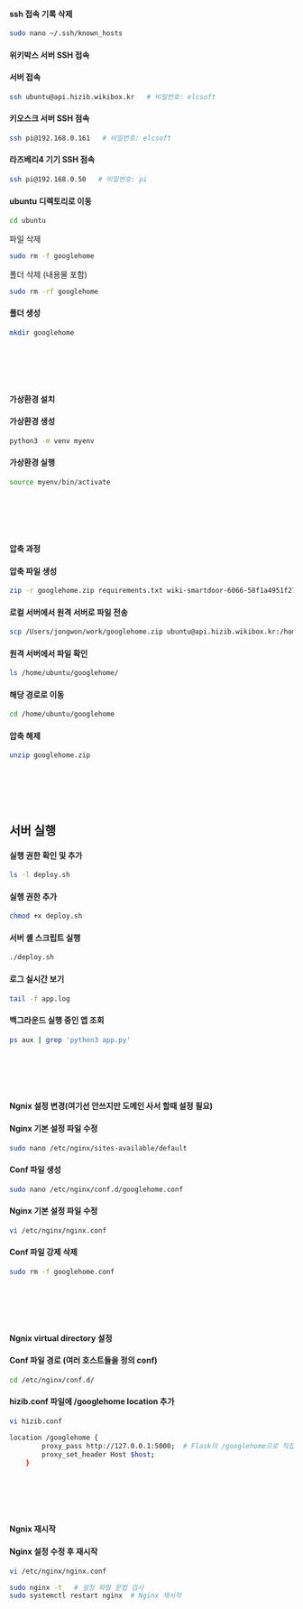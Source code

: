 #### ssh 접속 기록 삭제

```bash
sudo nano ~/.ssh/known_hosts

```
#### 위키박스 서버 SSH 접속

#### 서버 접속
```bash
ssh ubuntu@api.hizib.wikibox.kr   # 비밀번호: elcsoft
```

#### 키오스크 서버 SSH 점속
```bash
ssh pi@192.168.0.161   # 비밀번호: elcsoft
```

#### 라즈베리4 기기 SSH 점속
```bash
ssh pi@192.168.0.50   # 비밀번호: pi
```

#### ubuntu 디렉토리로 이동

```bash
cd ubuntu
```

파일 삭제
```bash
sudo rm -f googlehome
```

폴더 삭제 (내용물 포함)
```bash
sudo rm -rf googlehome
```

#### 폴더 생성
```bash
mkdir googlehome
```

<br><br>
---
#### 가상환경 설치

#### 가상환경 생성

```bash
python3 -m venv myenv
```

#### 가상환경 실행
```bash
source myenv/bin/activate
```
<br><br>
---
#### 압축 과정

#### 압축 파일 생성

```bash
zip -r googlehome.zip requirements.txt wiki-smartdoor-6066-58f1a4951f27.json deploy.sh templates app.py config.json
```

#### 로컬 서버에서 원격 서버로 파일 전송
```bash
scp /Users/jongwon/work/googlehome.zip ubuntu@api.hizib.wikibox.kr:/home/ubuntu/googlehome/
```

#### 원격 서버에서 파일 확인

```bash
ls /home/ubuntu/googlehome/
```

#### 해당 경로로 이동

```bash
cd /home/ubuntu/googlehome
```

#### 압축 해제

```bash
unzip googlehome.zip
```
<br><br>
---
## 서버 실행
#### 실행 권한 확인 및 추가

```bash
ls -l deploy.sh
```

#### 실행 권한 추가
```bash
chmod +x deploy.sh
```


#### 서버 셸 스크립트 실행
```bash
./deploy.sh
```

#### 로그 실시간 보기

```bash
tail -f app.log
```

#### 백그라운드 실행 중인 앱 조회
```bash
ps aux | grep 'python3 app.py'
```

<br><br>
---
#### Ngnix 설정 변경(여기선 안쓰지만 도메인 사서 할때 설정 필요)
#### Nginx 기본 설정 파일 수정

```bash
sudo nano /etc/nginx/sites-available/default
```
#### Conf 파일 생성

```bash
sudo nano /etc/nginx/conf.d/googlehome.conf
```

#### Nginx 기본 설정 파일 수정

```bash
vi /etc/nginx/nginx.conf
```

#### Conf 파일 강제 삭제

```bash
sudo rm -f googlehome.conf
```
<br><br>
---
#### Ngnix virtual directory 설정

#### Conf 파일 경로 (여러 호스트들을 정의 conf)

```bash
cd /etc/nginx/conf.d/
```

#### hizib.conf 파일에 /googlehome location 추가

```bash
vi hizib.conf
```

```bash
location /googlehome {
        proxy_pass http://127.0.0.1:5000;  # Flask의 /googlehome으로 직접 전달
        proxy_set_header Host $host;
    }
```

<br><br>
---
#### Ngnix 재시작

#### Nginx 설정 수정 후 재시작
```bash
vi /etc/nginx/nginx.conf
```

```bash
sudo nginx -t   # 설정 파일 문법 검사
sudo systemctl restart nginx  # Nginx 재시작
```

